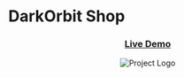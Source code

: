 # DarkOrbit Shop
<div align="center">
  <a href="https://raw.githack.com/AlperenAKKAYA05/darkorbitshop/main/index.html">
    <h3>
      Live Demo
    </h3>
  </a>
</div>

<div align="center">
  <img src="https://media.discordapp.net/attachments/339601891992535041/1148062437766086786/image.png" alt="Project Logo">
</div>
